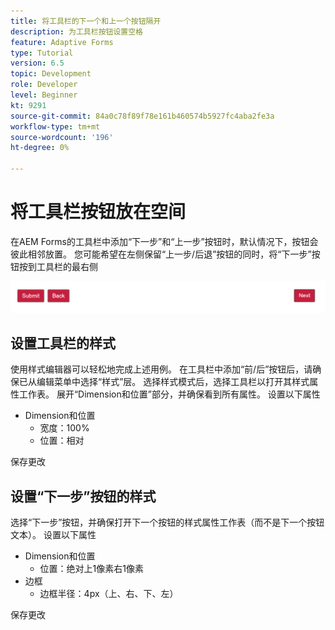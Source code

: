 ```yaml
---
title: 将工具栏的下一个和上一个按钮隔开
description: 为工具栏按钮设置空格
feature: Adaptive Forms
type: Tutorial
version: 6.5
topic: Development
role: Developer
level: Beginner
kt: 9291
source-git-commit: 84a0c78f89f78e161b460574b5927fc4aba2fe3a
workflow-type: tm+mt
source-wordcount: '196'
ht-degree: 0%

---
```


# 将工具栏按钮放在空间

在AEM Forms的工具栏中添加“下一步”和“上一步”按钮时，默认情况下，按钮会彼此相邻放置。 您可能希望在左侧保留“上一步/后退”按钮的同时，将“下一步”按钮按到工具栏的最右侧

![工具栏间距](assets/toolbar-spacing.png)


## 设置工具栏的样式

使用样式编辑器可以轻松地完成上述用例。 在工具栏中添加“前/后”按钮后，请确保已从编辑菜单中选择“样式”层。 选择样式模式后，选择工具栏以打开其样式属性工作表。 展开“Dimension和位置”部分，并确保看到所有属性。 设置以下属性
* Dimension和位置
   * 宽度：100%
   * 位置：相对

保存更改

## 设置“下一步”按钮的样式

选择“下一步”按钮，并确保打开下一个按钮的样式属性工作表（而不是下一个按钮文本）。 设置以下属性
* Dimension和位置
   * 位置：绝对上1像素右1像素
* 边框
   * 边框半径：4px（上、右、下、左）

保存更改
